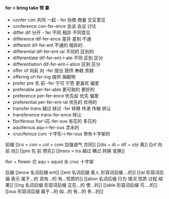 #### fer = bring take 带 拿

- confer con 共同 一起 - fer  协商 商量 交互意见
- conference con-fer-ence 会谈 会议 讨论
- differ dif 分开 - fer 不同 相异 不同意见
- difference dif-fer-ence  差异 差别 不通
- different dif-fet-ent 不通的 相异的
- differential dif-fer-ent-ial 不同的  区别的
- differentiate dif-fer-ent-i-ate  不同 区别 区分
- differentiation dif-fer-ent-i-ation 区别 区分
- offer of 向前 向 -fer 提出 提供 奉献 贡献
- offering of-fer-ing  提供 捐献物
- prefer pre 先 前 -fer  宁可  宁愿  更喜欢 偏爱
- preferable per-fer-able 更可取的  更好的
- preference per-fer-ence 优先权 优先 偏爱
- preferential per-fer-ent-ial 优先的 优待的
- transfer trans 越过 转过 -fer 转移 传递 传输 转让
- transference trans-fer-ence 转让
- floriferous flor-i花-fer-ous 有花的  多花的
- aquiferous aqu-i-fer-ous 含水的
- cruciferous curc 十字形-i-fer-ous 带有十字架的 

前缀
[[co = con  = col = com  加强语气 共同]]
[[dis  ~ di ~ dif ~ s分 离]]
[[of 向前 向]]
[[pre  先 前 预先]]
[[trans  = tra 越过 横过  转换 变换]]

flor = flower 花
aqu = aquid  水
cruc 十字架

后缀
[[ence 名词后缀  ent]]
[[ent 名词后缀  表人 形容词后缀 ...的]]
[[ial 形容词后缀 表示 属于...的 具有...的 有...性质的]]
[[ation 名词后缀  行为 情况 性质 过程 结果]]
[[ing  名词后缀 形容词后缀  正在...的 使...的]]
[[able  形容词后缀 可....的]]
[[ous 形容词后缀 属于...的 如...的 有...的 多...的]]
